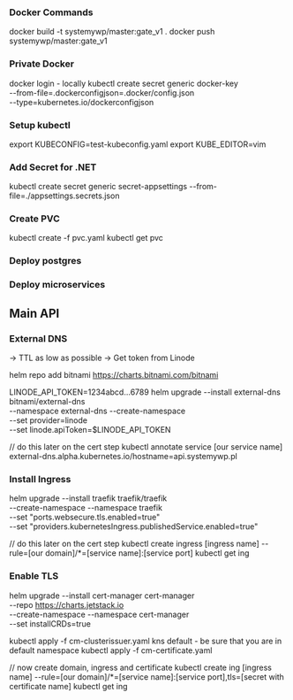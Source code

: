 ### Docker Commands

docker build -t systemywp/master:gate_v1 .
docker push systemywp/master:gate_v1

### Private Docker

docker login - locally
kubectl create secret generic docker-key \
--from-file=.dockerconfigjson=.docker/config.json \
--type=kubernetes.io/dockerconfigjson

### Setup kubectl

export KUBECONFIG=test-kubeconfig.yaml
export KUBE_EDITOR=vim

### Add Secret for .NET

kubectl create secret generic secret-appsettings --from-file=./appsettings.secrets.json

### Create PVC

kubectl create -f pvc.yaml
kubectl get pvc

###  Deploy postgres

### Deploy microservices

##  Main API

###  External DNS

-> TTL as low as possible
-> Get token from Linode

helm repo add bitnami https://charts.bitnami.com/bitnami

LINODE_API_TOKEN=1234abcd...6789
helm upgrade --install external-dns bitnami/external-dns \
--namespace external-dns --create-namespace \
--set provider=linode \
--set linode.apiToken=$LINODE_API_TOKEN

// do this later on the cert step
kubectl annotate service [our service name] \
external-dns.alpha.kubernetes.io/hostname=api.systemywp.pl

### Install Ingress

helm upgrade --install traefik traefik/traefik \
--create-namespace --namespace traefik \
--set "ports.websecure.tls.enabled=true" \
--set "providers.kubernetesIngress.publishedService.enabled=true"

// do this later on the cert step
kubectl create ingress [ingress name] --rule=[our domain]/*=[service name]:[service port]
kubectl get ing

### Enable TLS

helm upgrade --install cert-manager cert-manager \
--repo https://charts.jetstack.io \
--create-namespace --namespace cert-manager \
--set installCRDs=true

kubectl apply -f cm-clusterissuer.yaml
kns default - be sure that you are in default namespace
kubectl apply -f cm-certificate.yaml

// now create domain, ingress and certificate
kubectl create ing [ingress name] --rule=[our domain]/*=[service name]:[service port],tls=[secret with certificate name]
kubectl get ing